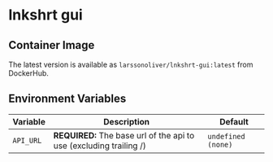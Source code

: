 # lnkshrt gui

## Container Image
The latest version is available as `larssonoliver/lnkshrt-gui:latest` from DockerHub.

## Environment Variables
| Variable | Description | Default |
| - | - | - |
| `API_URL` | **REQUIRED:** The base url of the api to use (excluding trailing /) | `undefined (none)` |